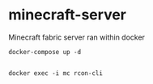 # minecraft-server
Minecraft fabric server ran within docker

    docker-compose up -d


    docker exec -i mc rcon-cli
